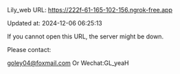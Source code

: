 Lily_web URL: https://222f-61-165-102-156.ngrok-free.app

Updated at: 2024-12-06 06:25:13

If you cannot open this URL, the server might be down.

Please contact: 

goley04@foxmail.com Or Wechat:GL_yeaH